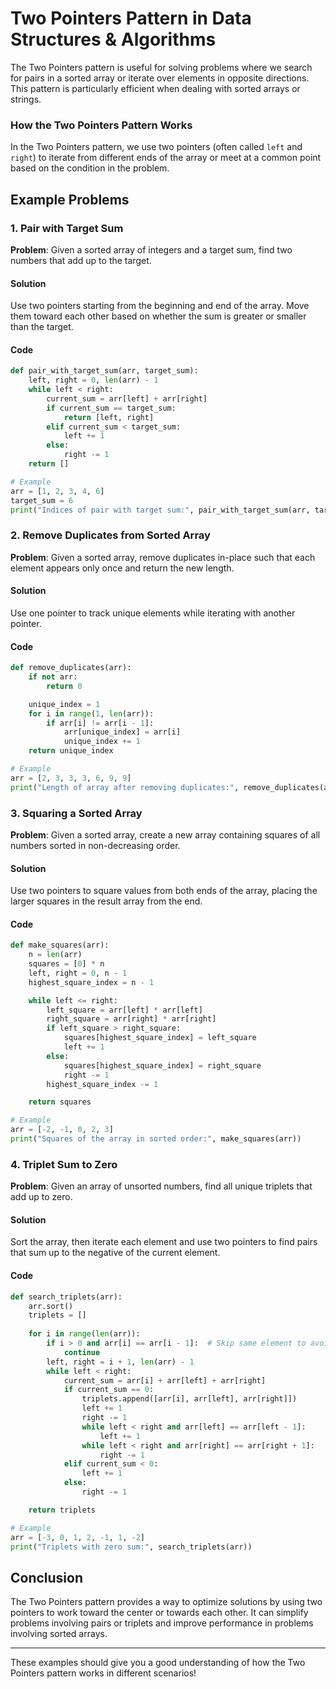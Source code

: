 
# Two Pointers Pattern in Data Structures & Algorithms

The Two Pointers pattern is useful for solving problems where we search for pairs in a sorted array or iterate over elements in opposite directions. This pattern is particularly efficient when dealing with sorted arrays or strings.

### How the Two Pointers Pattern Works
In the Two Pointers pattern, we use two pointers (often called `left` and `right`) to iterate from different ends of the array or meet at a common point based on the condition in the problem.

## Example Problems

### 1. Pair with Target Sum

**Problem**: Given a sorted array of integers and a target sum, find two numbers that add up to the target.

#### Solution
Use two pointers starting from the beginning and end of the array. Move them toward each other based on whether the sum is greater or smaller than the target.

#### Code

```python
def pair_with_target_sum(arr, target_sum):
    left, right = 0, len(arr) - 1
    while left < right:
        current_sum = arr[left] + arr[right]
        if current_sum == target_sum:
            return [left, right]
        elif current_sum < target_sum:
            left += 1
        else:
            right -= 1
    return []

# Example
arr = [1, 2, 3, 4, 6]
target_sum = 6
print("Indices of pair with target sum:", pair_with_target_sum(arr, target_sum))
```

### 2. Remove Duplicates from Sorted Array

**Problem**: Given a sorted array, remove duplicates in-place such that each element appears only once and return the new length.

#### Solution
Use one pointer to track unique elements while iterating with another pointer.

#### Code

```python
def remove_duplicates(arr):
    if not arr:
        return 0

    unique_index = 1
    for i in range(1, len(arr)):
        if arr[i] != arr[i - 1]:
            arr[unique_index] = arr[i]
            unique_index += 1
    return unique_index

# Example
arr = [2, 3, 3, 3, 6, 9, 9]
print("Length of array after removing duplicates:", remove_duplicates(arr))
```

### 3. Squaring a Sorted Array

**Problem**: Given a sorted array, create a new array containing squares of all numbers sorted in non-decreasing order.

#### Solution
Use two pointers to square values from both ends of the array, placing the larger squares in the result array from the end.

#### Code

```python
def make_squares(arr):
    n = len(arr)
    squares = [0] * n
    left, right = 0, n - 1
    highest_square_index = n - 1

    while left <= right:
        left_square = arr[left] * arr[left]
        right_square = arr[right] * arr[right]
        if left_square > right_square:
            squares[highest_square_index] = left_square
            left += 1
        else:
            squares[highest_square_index] = right_square
            right -= 1
        highest_square_index -= 1

    return squares

# Example
arr = [-2, -1, 0, 2, 3]
print("Squares of the array in sorted order:", make_squares(arr))
```

### 4. Triplet Sum to Zero

**Problem**: Given an array of unsorted numbers, find all unique triplets that add up to zero.

#### Solution
Sort the array, then iterate each element and use two pointers to find pairs that sum up to the negative of the current element.

#### Code

```python
def search_triplets(arr):
    arr.sort()
    triplets = []
    
    for i in range(len(arr)):
        if i > 0 and arr[i] == arr[i - 1]:  # Skip same element to avoid duplicates
            continue
        left, right = i + 1, len(arr) - 1
        while left < right:
            current_sum = arr[i] + arr[left] + arr[right]
            if current_sum == 0:
                triplets.append([arr[i], arr[left], arr[right]])
                left += 1
                right -= 1
                while left < right and arr[left] == arr[left - 1]:
                    left += 1
                while left < right and arr[right] == arr[right + 1]:
                    right -= 1
            elif current_sum < 0:
                left += 1
            else:
                right -= 1

    return triplets

# Example
arr = [-3, 0, 1, 2, -1, 1, -2]
print("Triplets with zero sum:", search_triplets(arr))
```

## Conclusion
The Two Pointers pattern provides a way to optimize solutions by using two pointers to work toward the center or towards each other. It can simplify problems involving pairs or triplets and improve performance in problems involving sorted arrays.

---

These examples should give you a good understanding of how the Two Pointers pattern works in different scenarios!

